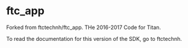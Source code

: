 # ftc_app
Forked from ftctechnh/ftc_app. THe 2016-2017 Code for Titan.

To read the documentation for this version of the SDK, go to ftctechnh.
